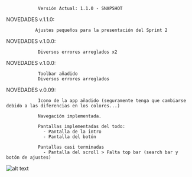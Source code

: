 

                Versión Actual: 1.1.0 - SNAPSHOT
                
  NOVEDADES v.1.1.0:

               Ajustes pequeños para la presentación del Sprint 2


  NOVEDADES v.1.0.0:

               
                Diversos errores arreglados x2


  NOVEDADES v.1.0.0:

                Toolbar añadido
                Diversos errores arreglados




  NOVEDADES v.0.09:

                Icono de la app añadido (seguramente tenga que cambiarse debido a las diferencias en los colores...)
                
                Navegación implementada.

                Pantallas implementadas del todo: 
                  - Pantalla de la intro
                  - Pantalla del botón

                Pantallas casi terminadas
                  - Pantalla del scroll > Falta top bar (search bar y botón de ajustes)
                
![alt text](https://encrypted-tbn0.gstatic.com/images?q=tbn:ANd9GcSIRJZHM68b6kd3wzMV4jJCOavHdFYKqIAklw&s)
